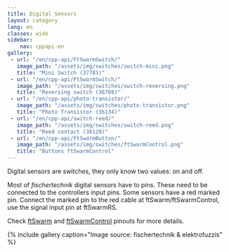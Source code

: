 ```yaml
---
title: Digital Sensors
layout: category
lang: en
classes: wide
sidebar:
    nav: cppapi-en
gallery:
 - url: "/en/cpp-api/FtSwarmSwitch/"
   image_path: "/assets/img/switches/switch-mini.png"
   title: "Mini Switch (37783)"
 - url: "/en/cpp-api/FtSwarmSwitch/"
   image_path: "/assets/img/switches/switch-reversing.png"
   title: "Reversing switch (36708)"
 - url: "/en/cpp-api/photo-transistor/"
   image_path: "/assets/img/switches/photo-transistor.png"
   title: "Photo Transistor (36134)"
 - url: "/en/cpp-api/switch-reed/"
   image_path: "/assets/img/switches/switch-reed.png"
   title: "Reed contact (36120)"
 - url: "/en/cpp-api/FtSwarmButton/"
   image_path: "/assets/img/switches/ftSwarmControl.png"
   title: "Buttons ftSwarmControl"
---
```

Digital sensors are switches, they only know two values: on and off.

Most of *fischertechnik* digital sensors have to pins. These need to be connected to the controllers input pins. Some sensors have a red marked pin. Connect the marked pin to the red cable at ftSwarm/ftSwarmControl, use the signal input pin at ftSwarmRS.

Check [ftSwarm](/en/gettingstarted/1stftSwarm) and [ftSwarmControl](/en/gettingstarted/1stftSwarmControl) pinouts for more details.


{% include gallery caption="Image source: fischertechnik & elektrofuzzis" %}

